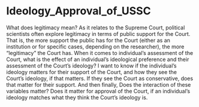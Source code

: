 # Ideology_Approval_of_USSC

What does legitimacy mean? As it relates to the Supreme Court, political scientists often explore legitimacy in terms of public support for the Court. 
That is, the more support the public has for the Court (either as an institution or for specific cases, depending on the researcher), the more “legitimacy” the Court has. 
When it comes to individual’s assessment of the Court, what is the effect of an individual’s ideological preference and their assessment of the Court’s ideology? I want to know if the individual’s ideology matters for their support of the Court, and how they see the Court’s ideology, if that matters. If they see the Court as conservative, does that matter for their support. 
And then finally, Does the interaction of these variables matter? Does it matter for approval of the Court, if an individual’s ideology matches what they think the Court’s ideology is.
